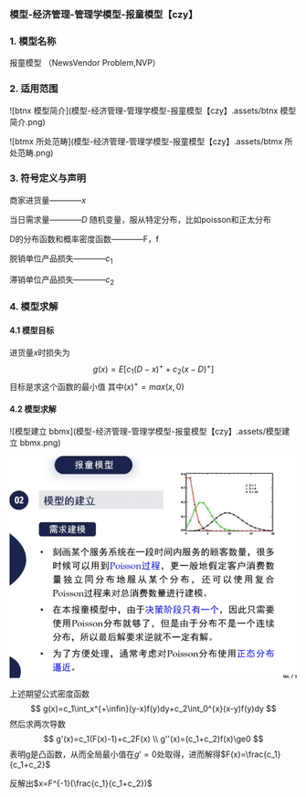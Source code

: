 ### 模型-经济管理-管理学模型-报童模型【czy】

### 1. 模型名称

报童模型 （NewsVendor Problem,NVP）

### 2. 适用范围

![btnx 模型简介](模型-经济管理-管理学模型-报童模型【czy】.assets/btnx 模型简介.png)

![btmx 所处范畴](模型-经济管理-管理学模型-报童模型【czy】.assets/btmx 所处范畴.png)

### 3. 符号定义与声明

商家进货量————$x$

当日需求量————$D$         随机变量，服从特定分布，比如poisson和正太分布

D的分布函数和概率密度函数————F，f

脱销单位产品损失————$c_1$

滞销单位产品损失————$c_2$

### 4. 模型求解

#### 4.1 模型目标

进货量$x$时损失为
$$
g(x)=E[c_1(D-x)^++c_2(x-D)^+]
$$
目标是求这个函数的最小值 其中$(x)^+=max(x,0)$

#### 4.2 模型求解

![模型建立 bbmx](模型-经济管理-管理学模型-报童模型【czy】.assets/模型建立 bbmx.png)

![模型建立1](模型-经济管理-管理学模型-报童模型【czy】.assets/模型建立1.png)



上述期望公式密度函数
$$
g(x)=c_1\int_x^{+\infin}(y-x)f(y)dy+c_2\int_0^{x}(x-y)f(y)dy
$$
然后求两次导数
$$
g'(x)=c_1(F(x)-1)+c_2F(x) \\
g''(x)=(c_1+c_2)f(x)\ge0
$$
表明g是凸函数，从而全局最小值在$g'=0$处取得，进而解得$F(x)=\frac{c_1}{c_1+c_2}$

反解出$x=F^{-1}(\frac{c_1}{c_1+c_2})$
